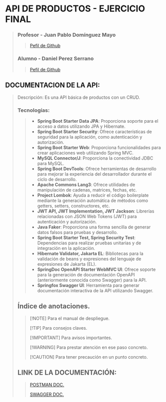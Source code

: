 # API DE PRODUCTOS - EJERCICIO FINAL
> ### Profesor - Juan Pablo Domínguez Mayo
>  > [Pefil de Github](https://github.com/profeInformatica101)
> ### Alumno - Daniel Perez Serrano 
>  > [Pefil de Github](https://github.com/Dani-Ps)

## DOCUMENTACION DE LA API:
>Descripción:
>Es una API básica de productos con un CRUD. 
>
>### Tecnologías:
>> - **Spring Boot Starter Data JPA**: Proporciona soporte para el acceso a datos utilizando JPA y Hibernate.
>> - **Spring Boot Starter Security**: Ofrece características de seguridad para la aplicación, como autenticación y autorización.
>> - **Spring Boot Starter Web**: Proporciona funcionalidades para crear aplicaciones web utilizando Spring MVC.
>> - **MySQL Connector/J**: Proporciona la conectividad JDBC para MySQL.
>> - **Spring Boot DevTools**: Ofrece herramientas de desarrollo para mejorar la experiencia del desarrollador durante el ciclo de desarrollo.
>> - **Apache Commons Lang3**: Ofrece utilidades de manipulación de cadenas, matrices, fechas, etc.
>> - **Project Lombok**: Ayuda a reducir el código boilerplate mediante la generación automática de métodos como getters, setters, constructores, etc.
>> - **JWT API, JWT Implementation, JWT Jackson**: Librerías relacionadas con JSON Web Tokens (JWT) para autenticación y autorización.
>> - **Java Faker**: Proporciona una forma sencilla de generar datos falsos para pruebas y desarrollo.
>> - **Spring Boot Starter Test, Spring Security Test**: Dependencias para realizar pruebas unitarias y de integración en la aplicación.
>> - **Hibernate Validator, Jakarta EL**: Bibliotecas para la validación de beans y expresiones del lenguaje de expresiones de Jakarta (EL).
>> - **SpringDoc OpenAPI Starter WebMVC UI**: Ofrece soporte para la generación de documentación OpenAPI (anteriormente conocida como Swagger) para la API.
>> - **Springfox Swagger UI**: Herramienta para generar documentación interactiva de la API utilizando Swagger.
>
>## Índice de anotaciones.
>>
>> [!NOTE]
>> Para el manual de despliegue.
>>
>> [!TIP]
>> Para consejos claves.
>>
>> [!IMPORTANT]
> >Para avisos importantes.
>>
>> [!WARNING]
>> Para prestar atención en ese paso concreto.
>>
>> [!CAUTION]
>> Para tener precaución en un punto concreto.
>
>
>## LINK DE LA DOCUMENTACIÓN:
>
>> [POSTMAN DOC.](https://documenter.getpostman.com/view/33409001/2sA2xfYZ2b)
>> 
>> [SWAGGER DOC.](http://localhost:8080/swagger-ui/index.html)
